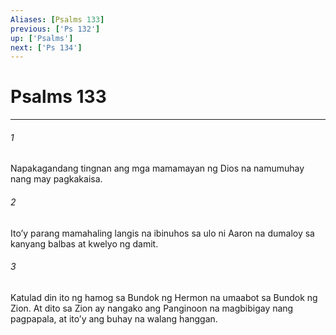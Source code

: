 ```yaml
---
Aliases: [Psalms 133]
previous: ['Ps 132']
up: ['Psalms']
next: ['Ps 134']
---
```

# Psalms 133

***

###### 1
Napakagandang tingnan ang mga mamamayan ng Dios na namumuhay nang may pagkakaisa. 

###### 2
Itoʼy parang mamahaling langis na ibinuhos sa ulo ni Aaron na dumaloy sa kanyang balbas at kwelyo ng damit. 

###### 3
Katulad din ito ng hamog sa Bundok ng Hermon na umaabot sa Bundok ng Zion. At dito sa Zion ay nangako ang Panginoon na magbibigay nang pagpapala, at itoʼy ang buhay na walang hanggan.
